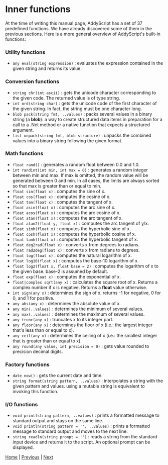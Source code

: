 # Inner functions

At the time of writing this manual page, AddyScript has a set of 37 predefined functions. We have already discovered some of them in the previous sections. Here is a more general overview of AddyScript's built-in functions:

### Utility functions

* `any eval(string expression)` : evaluates the expression contained in the given string and returns its value.

### Conversion functions

* `string chr(int ascii)` : gets the unicode character corresponding to the given code. The returned value is of type string.
* `int ord(string char)` : gets the unicode code of the first character of the given string. In fact, the string must be one character long.
* `blob pack(string fmt, ..values)` : packs several values in a binary string (a **blob**): a way to create structured data items in preparation for a call to a .Net method or a native function that expects a structured argument.
* `list unpack(string fmt, blob structure)` : unpacks the combined values ​​into a binary string following the given format.

### Math functions

* `float rand()` : generates a random float between 0.0 and 1.0.
* `int randint(int min, int max = 0)` : generates a random integer between min and max. If max is omitted, the random value will be generated between 0 and min. In all cases, the limits are always sorted so that max is greater than or equal to min.
* `float sin(float x)` : computes the sine of x.
* `float cos(float x)` : computes the cosine of x.
* `float tan(float x)` : computes the tangent of x.
* `float asin(float x)` : computes the arc sine of x.
* `float acos(float x)` : computes the arc cosine of x.
* `float atan(float x)` : computes the arc tangent of x.
* `float atan2(float y, float x)` : computes the arc tangent of y/x.
* `float sinh(float x)` : computes the hyperbolic sine of x.
* `float cosh(float x)` : computes the hyperbolic cosine of x.
* `float tanh(float x)` : computes the hyperbolic tangent of x.
* `float deg2rad(float x)` : converts x from degrees to radians.
* `float rad2deg(float x)` : converts x from radians to degrees.
* `float log(float x)` : computes the natural logarithm of x.
* `float log10(float x)` : computes the base-10 logarithm of x.
* `float log2(float x, float base = 2)` : computes the logarithm of x to the given base. base-2 is assumed by default.
* `float exp(float x)` : computes the exponential of x.
* `float|complex sqrt(any x)` : calculates the square root of x. Returns a complex number if x is negative. Returns a **float** value otherwise.
* `int sign(any x)` : determines the sign of x. returns -1 for negative, 0 for 0, and 1 for positive.
* `any abs(any x)` : determines the absolute value of x.
* `any min(..values)` : determines the minimum of several values.
* `any max(..values)` : determines the maximum of several values.
* `any trunc(any x)` : truncates x to its integer part.
* `any floor(any x)` : determines the floor of x (i.e.: the largest integer that's less than or equal to x).
* `any ceil(any x)` : determines the ceiling of x (i.e.: the smallest integer that is greater than or equal to x).
* `any round(any value, int precision = 0)` : gets value rounded to precision decimal digits.

### Factory functions

* `date now()` : gets the current date and time.
* `string format(string pattern, ..values)` : interpolates a string with the given pattern and values. using a mutable string is equivalent to invoking this function.

### I/O functions

* `void print(string pattern, ..values)` : prints a formatted message to standard output and stays on the same line.
* `void println(string pattern = '', ..values)` : prints a formatted message to standard output and moves to the next line.
* `string readln(string prompt = '')` : reads a string from the standard input device and returns it to the script. An optional prompt can be displayed.

[Home](README.md) | [Previous](col-obj.md) | [Next](userfunc.md)